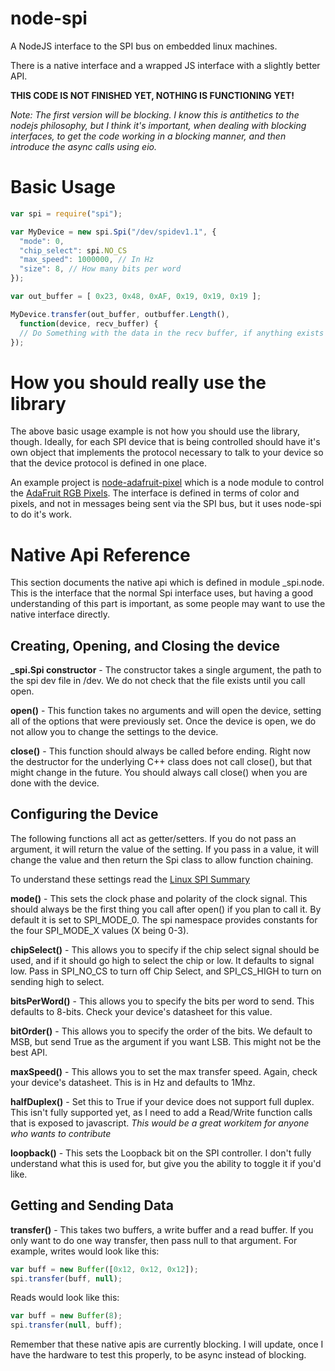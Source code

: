 node-spi
========

A NodeJS interface to the SPI bus on embedded linux machines.

There is a native interface and a wrapped JS interface with a slightly
better API.

**THIS CODE IS NOT FINISHED YET, NOTHING IS FUNCTIONING YET!**

*Note: The first version will be blocking.  I know this is antithetics to
the nodejs philosophy, but I think it's important, when dealing with blocking
interfaces, to get the code working in a blocking manner, and then introduce
the async calls using eio.*

Basic Usage
===========

```javascript
var spi = require("spi");

var MyDevice = new spi.Spi("/dev/spidev1.1", {
  "mode": 0,
  "chip_select": spi.NO_CS
  "max_speed": 1000000, // In Hz
  "size": 8, // How many bits per word
});

var out_buffer = [ 0x23, 0x48, 0xAF, 0x19, 0x19, 0x19 ];

MyDevice.transfer(out_buffer, outbuffer.Length(),
  function(device, recv_buffer) {
  // Do Something with the data in the recv buffer, if anything exists
});
```

How you should **really** use the library
=========================================

The above basic usage example is not how you should use the library, though.
Ideally, for each SPI device that is being controlled should have it's own
object that implements the protocol necessary to talk to your device so that
the device protocol is defined in one place.

An example project is
[node-adafruit-pixel](https://github.com/RussTheAerialist/node-adafruit-pixel)
which is a node module to control the
[AdaFruit RGB Pixels](http://www.adafruit.com/products/738).  The interface is
defined in terms of color and pixels, and not in messages being sent via the
SPI bus, but it uses node-spi to do it's work.

Native Api Reference
====================

This section documents the native api which is defined in module \_spi.node.
This is the interface that the normal Spi interface uses, but having a good
understanding of this part is important, as some people may want to use the
native interface directly.

Creating, Opening, and Closing the device
-----------------------------------------

**\_spi.Spi constructor** - The constructor takes a single argument, the path
to the spi dev file in /dev.  We do not check that the file exists until you
call open.

**open()** - This function takes no arguments and will open the device, setting
all of the options that were previously set.  Once the device is open, we do not
allow you to change the settings to the device.

**close()** - This function should always be called before ending.  Right now
the destructor for the underlying C++ class does not call close(), but that
might change in the future.  You should always call close() when you are done
with the device.

Configuring the Device
----------------------

The following functions all act as getter/setters.  If you do not pass an
argument, it will return the value of the setting.  If you pass in a value,
it will change the value and then return the Spi class to allow function
chaining.

To understand these settings read the
[Linux SPI Summary](http://www.mjmwired.net/kernel/Documentation/spi/spi-summary)

**mode()** - This sets the clock phase and polarity of the clock signal.  This
should always be the first thing you call after open() if you plan to call it.
By default it is set to SPI_MODE_0.  The spi namespace provides constants for
the four SPI_MODE_X values (X being 0-3).

**chipSelect()** - This allows you to specify if the chip select signal should
be used, and if it should go high to select the chip or low.  It defaults to
signal low.  Pass in SPI_NO_CS to turn off Chip Select, and SPI_CS_HIGH to
turn on sending high to select.

**bitsPerWord()** - This allows you to specify the bits per word to send.
This defaults to 8-bits.  Check your device's datasheet for this value.

**bitOrder()** - This allows you to specify the order of the bits.  We default
to MSB, but send True as the argument if you want LSB.  This might not be the
best API.

**maxSpeed()** - This allows you to set the max transfer speed.  Again, check
your device's datasheet.  This is in Hz and defaults to 1Mhz.

**halfDuplex()** - Set this to True if your device does not support full duplex.
This isn't fully supported yet, as I need to add a Read/Write function calls that
is exposed to javascript. *This would be a great workitem for anyone who wants
to contribute*

**loopback()** - This sets the Loopback bit on the SPI controller.  I don't
fully understand what this is used for, but give you the ability to toggle it
if you'd like.

Getting and Sending Data
------------------------

**transfer()** - This takes two buffers, a write buffer and a read buffer.
If you only want to do one way transfer, then pass null to that argument.  For
example, writes would look like this:

```javascript
var buff = new Buffer([0x12, 0x12, 0x12]);
spi.transfer(buff, null);
```

Reads would look like this:

```javascript
var buff = new Buffer(8);
spi.transfer(null, buff);
```

Remember that these native apis are currently blocking.  I will update, once I
have the hardware to test this properly, to be async instead of blocking.
